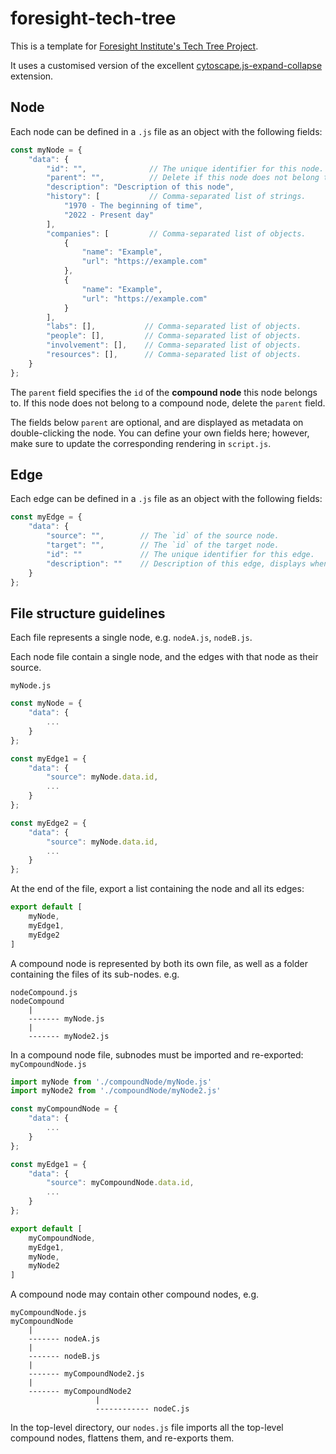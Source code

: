 # foresight-tech-tree

This is a template for [Foresight Institute's Tech Tree Project](https://foresight.org/tech-tree/).

It uses a customised version of the excellent [cytoscape.js-expand-collapse](https://github.com/iVis-at-Bilkent/cytoscape.js-expand-collapse) extension.

## Node
Each node can be defined in a `.js` file as an object with the following fields:

```js
const myNode = {
    "data": {
        "id": "",              // The unique identifier for this node.
        "parent": "",          // Delete if this node does not belong to a compound node.
        "description": "Description of this node",
        "history": [           // Comma-separated list of strings.
            "1970 - The beginning of time",
            "2022 - Present day"
        ],
        "companies": [         // Comma-separated list of objects.
            {
                "name": "Example",
                "url": "https://example.com"
            },
            {
                "name": "Example",
                "url": "https://example.com"
            }
        ],
        "labs": [],           // Comma-separated list of objects.
        "people": [],         // Comma-separated list of objects.
        "involvement": [],    // Comma-separated list of objects.
        "resources": [],      // Comma-separated list of objects.
    }
};
```

The `parent` field specifies the `id` of the **compound node** this node belongs to. If this node does not belong to a compound node, delete the `parent` field.

The fields below `parent` are optional, and are displayed as metadata on double-clicking the node. You can define your own fields here; however, make sure to update the corresponding rendering in `script.js`.

## Edge
Each edge can be defined in a `.js` file as an object with the following fields:

```js
const myEdge = {
    "data": {
        "source": "",        // The `id` of the source node. 
        "target": "",        // The `id` of the target node.
        "id": ""             // The unique identifier for this edge.
        "description": ""    // Description of this edge, displays when clicked
    }
};
```

## File structure guidelines
Each file represents a single node, e.g. `nodeA.js`, `nodeB.js`.

Each node file contain a single node, and the edges with that node as their source.

`myNode.js`
```js
const myNode = {
    "data": {
        ...
    }
};

const myEdge1 = {
    "data": {
        "source": myNode.data.id,
        ...
    }
};

const myEdge2 = {
    "data": {
        "source": myNode.data.id,
        ...
    }
};
```

At the end of the file, export a list containing the node and all its edges:
```js
export default [
    myNode,
    myEdge1,
    myEdge2
]
```

A compound node is represented by both its own file, as well as a folder containing the files of its sub-nodes. e.g.

```
nodeCompound.js
nodeCompound
    |
    ------- myNode.js
    |
    ------- myNode2.js
```

In a compound node file, subnodes must be imported and re-exported:
`myCompoundNode.js`
```js
import myNode from './compoundNode/myNode.js'
import myNode2 from './compoundNode/myNode2.js'

const myCompoundNode = {
    "data": {
        ...
    }
};

const myEdge1 = {
    "data": {
        "source": myCompoundNode.data.id,
        ...
    }
};

export default [
    myCompoundNode,
    myEdge1,
    myNode,
    myNode2
]

```

A compound node may contain other compound nodes, e.g.

```
myCompoundNode.js
myCompoundNode
    |
    ------- nodeA.js
    |
    ------- nodeB.js
    |
    ------- myCompoundNode2.js
    |
    ------- myCompoundNode2
                   |
                   ------------ nodeC.js
```

In the top-level directory, our `nodes.js` file imports all the top-level compound nodes, flattens them, and re-exports them.
